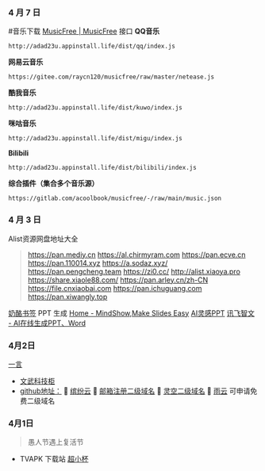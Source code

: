 ### 4 月 7 日
#音乐下载
[MusicFree | MusicFree](https://musicfree.upup.fun/)
接口
**QQ音乐**

``http://adad23u.appinstall.life/dist/qq/index.js`` 

**网易云音乐**

`https://gitee.com/raycn120/musicfree/raw/master/netease.js`

**酷我音乐**

`http://adad23u.appinstall.life/dist/kuwo/index.js`

**咪咕音乐**

`http://adad23u.appinstall.life/dist/migu/index.js`

**Bilibili**

`http://adad23u.appinstall.life/dist/bilibili/index.js`

**综合插件（集合多个音乐源）**

`https://gitlab.com/acoolbook/musicfree/-/raw/main/music.json`
### 4 月 3 日

Alist资源网盘地址大全

> https://pan.mediy.cn
> https://al.chirmyram.com
> https://pan.ecve.cn
> https://pan.110014.xyz
> https://a.sodaz.xyz/
> https://pan.pengcheng.team
> https://zi0.cc/
> http://alist.xiaoya.pro
> https://share.xiaole88.com/
> https://pan.arley.cn/zh-CN
> https://file.cnxiaobai.com
> https://pan.ichuguang.com
> https://pan.xiwangly.top

[奶酪书签](https://cqmzgg.lanzn.com/isdri1tr7efe)
PPT 生成
[Home - MindShow,Make Slides Easy](https://www.mindshow.fun/#/home)
[AI灵感PPT](https://www.lgppt.cn/)
[讯飞智文 - AI在线生成PPT、Word](https://zhiwen.xfyun.cn/)

### 4月2日
[一言](https://[v1.hitokoto.cn/?c=f&encode=text](https://v1.hitokoto.cn/?c=f&encode=text))
- [文武科技柜](https://www.wangdu.site/)
- [github地址：](https://github.com/dongyubin)
🥇 [缤纷云](https://www.bitiful.com/)
🥇 [邮箱注册二级域名](https://desec.io/)
🥇 [灵空二级域名](https://www.lkdns.top/)
🥇 [雨云](https://www.rainyun.com/home) 可申请免费二级域名
### 4月1日

> 愚人节遇上复活节

- TVAPK 下载站 [超小杯](https://www.rjcxb.com/category/apk/tvapk)

